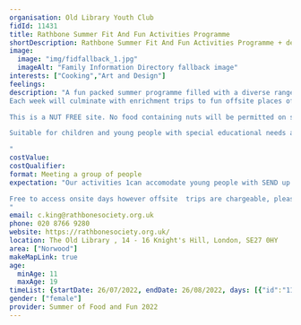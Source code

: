 ```yaml
---
organisation: Old Library Youth Club
fidId: 11431
title: Rathbone Summer Fit And Fun Activities Programme
shortDescription: Rathbone Summer Fit And Fun Activities Programme + description
image:
  image: "img/fidfallback_1.jpg"
  imageAlt: "Family Information Directory fallback image"
interests: ["Cooking","Art and Design"]
feelings:
description: "A fun packed summer programme filled with a diverse range of sports and other physical activities suitable for all abilities. Young people will have the opportunity to participate in creative arts and crafts, digital and social media workshops, music and indoor games. At the heart of our programme will be our 'Chef and Share' cooking sessions, young people will prepare a healthy balanced meal that all young people will sit down to eat. The menu will be planned weekly utilizing our Phunky food nutritional resource and eat well meal planning guide.
Each week will culminate with enrichment trips to fun offsite places of interest. (Trips will be chargeable).

This is a NUT FREE site. No food containing nuts will be permitted on site. 

Suitable for children and young people with special educational needs and disabilities.

"
costValue: 
costQualifier: 
format: Meeting a group of people
expectation: "Our activities 1can accomodate young people with SEND up to the age 25 years old. 

Free to access onsite days however offsite  trips are chargeable, please ask us for more information. 
"
email: c.king@rathbonesociety.org.uk
phone: 020 8766 9280
website: https://rathbonesociety.org.uk/
location: The Old Library , 14 - 16 Knight's Hill, London, SE27 0HY
area: ["Norwood"]
makeMapLink: true
age:
  minAge: 11
  maxAge: 19
timeList: {startDate: 26/07/2022, endDate: 26/08/2022, days: [{"id":"11431","fis_provider_name":"Rathbone Summer Fit And Fun Activities Programme","day":"Tuesday","start_time":"1:00 PM","end_time":"6:00 PM"},{"id":"11431","fis_provider_name":"Rathbone Summer Fit And Fun Activities Programme","day":"Wednesday","start_time":"1:00 PM","end_time":"6:00 PM"},{"id":"11431","fis_provider_name":"Rathbone Summer Fit And Fun Activities Programme","day":"Thursday","start_time":"1:00 PM","end_time":"6:00 PM"},{"id":"11431","fis_provider_name":"Rathbone Summer Fit And Fun Activities Programme","day":"Friday","start_time":"1:00 PM","end_time":"6:00 PM"}] }
gender: ["female"]
provider: Summer of Food and Fun 2022
---
```


